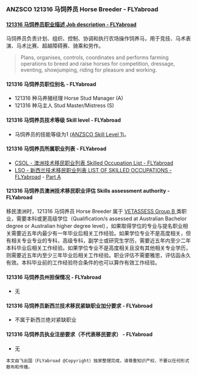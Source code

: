 ### ANZSCO 121316 马饲养员 Horse Breeder - FLYabroad ###

####  [121316 马饲养员职业描述 Job description - FLYabroad](http://www.flyabroadvisa.com/anzsco/1213.html#121316)

马饲养员负责计划、组织、控制、协调和执行农场操作饲养马，用于竞技、马术表演、马术比赛、超越障碍赛、骑乘和劳作。

>Plans, organises, controls, coordinates and performs farming operations to breed and raise horses for competition, dressage, eventing, showjumping, riding for pleasure and working.

#### 121316 马饲养员职位别名 - FLYabroad
 
- 121316 种马养殖经理 Horse Stud Manager (A)
- 121316 种马主人 Stud Master/Mistress (S)

#### 121316 马饲养员技术等级 Skill level - FLYabroad

- 马饲养员的技能等级为1 [(ANZSCO Skill Level 1)](http://www.flyabroadvisa.com/anzsco/)。

#### 121316 马饲养员所属职业列表 - FLYabroad

- [CSOL - 澳洲技术移民职业列表 Skilled Occupation List - FLYabroad](http://www.flyabroadvisa.com/sol/)
- [LSO - 新西兰技术移民职业列表 LIST OF SKILLED OCCUPATIONS - FLYabroad](http://nz.flyabroadvisa.com/lso/) - [Part A](parta)

#### 121316 马饲养员澳洲技术移民职业评估 Skills assessment authority - FLYabroad

移民澳洲时，121316 马饲养员 Horse Breeder  属于 [VETASSESS Group B ](http://www.flyabroadvisa.com/ass/vetassess.html)类职业，需要本科或更高级学位（Qualification/s assessed at Australian Bachelor degree or Australian higher degree level），如果取得学位的专业与提名职业相关需要近五年内最少有一年毕业后相关工作经验。如果学位专业不是高度相关，但有相关专业专业的专科，高级专科，副学士或研究生学历，需要近五年内至少二年本科毕业后相关工作经验。如果学位专业不是高度相关且没有其他相关专业学历，则需要近五年内至少三年毕业后相关工作经验。职业评估不需要雅思，评估函永久有效。本科毕业前的工作经验符合条件的也可以算作有效工作经验。

#### 121316 马饲养员州担保情况 - FLYabroad

- 无

#### 121316 马饲养员新西兰技术移民紧缺职业加分要求 - FLYabroad

- 不属于新西兰绝对紧缺职业

#### 121316 马饲养员执业注册要求（不代表移民要求） - FLYabroad

- 无

`本文由飞出国（FLYabroad @Copyright）独家整理完成，请尊重知识产权，不要以任何形式散布和传播。`
